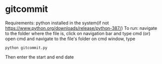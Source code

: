 # gitcommit
Requirements: python installed in the system(if not https://www.python.org/downloads/release/python-387/)
To run:
navigate to the folder where the file is, click on navigation bar and type cmd
(or)
open cmd and navigate to the file's folder
on cmd window, type
```
python gitcommit.py
```
Then enter the start and end date

